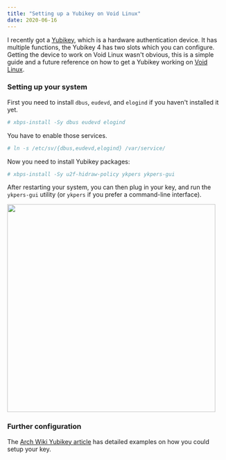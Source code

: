 ```yaml
---
title: "Setting up a Yubikey on Void Linux"
date: 2020-06-16
---
```


I recently got a [Yubikey], which is a hardware authentication device. It has
multiple functions, the Yubikey 4 has two slots which you can configure.
Getting the device to work on Void Linux wasn't obvious, this is a simple guide
and a future reference on how to get a Yubikey working on [Void Linux].

### Setting up your system

First you need to install `dbus`, `eudevd`, and `elogind` if you haven't
installed it yet.

```sh
# xbps-install -Sy dbus eudevd elogind
```

You have to enable those services.

```sh
# ln -s /etc/sv/{dbus,eudevd,elogind} /var/service/
```

Now you need to install Yubikey packages:

```sh
# xbps-install -Sy u2f-hidraw-policy ykpers ykpers-gui
```

After restarting your system, you can then plug in your key, and run
the `ykpers-gui` utility (or `ykpers` if you prefer a command-line interface).

<img src="ykpers-gui.png" href="A screenshot of the ykpers-gui utility on the
About page" width="480" />

### Further configuration

The [Arch Wiki Yubikey article](https://wiki.archlinux.org/index.php/Yubikey)
has detailed examples on how you could setup your key.

[Yubikey]: https://en.wikipedia.org/wiki/YubiKey
[Void Linux]: https://voidlinux.org/
